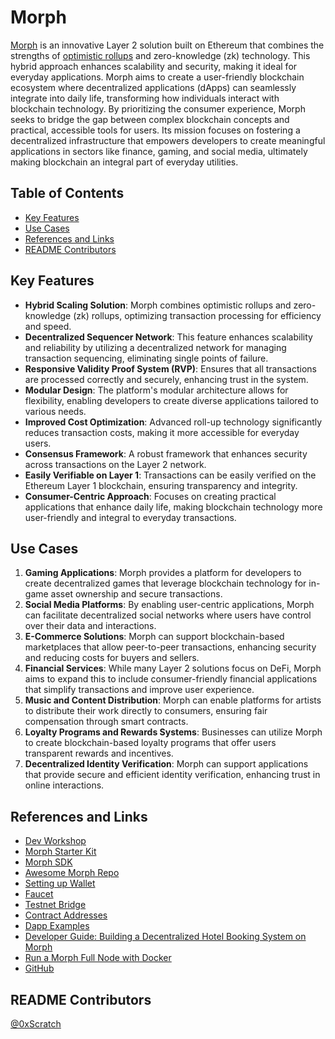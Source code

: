 # Morph

[Morph](https://www.morphl2.io/) is an innovative Layer 2 solution built on Ethereum that combines the strengths of [optimistic rollups](https://ethereum.org/en/developers/docs/scaling/optimistic-rollups/) and zero-knowledge (zk) technology. This hybrid approach enhances scalability and security, making it ideal for everyday applications. Morph aims to create a user-friendly blockchain ecosystem where decentralized applications (dApps) can seamlessly integrate into daily life, transforming how individuals interact with blockchain technology. By prioritizing the consumer experience, Morph seeks to bridge the gap between complex blockchain concepts and practical, accessible tools for users. Its mission focuses on fostering a decentralized infrastructure that empowers developers to create meaningful applications in sectors like finance, gaming, and social media, ultimately making blockchain an integral part of everyday utilities.

## Table of Contents

- [Key Features](#key-features)
- [Use Cases](#use-cases)
- [References and Links](#references-and-links)
- [README Contributors](#readme-contributors)

## Key Features

- **Hybrid Scaling Solution**: Morph combines optimistic rollups and zero-knowledge (zk) rollups, optimizing transaction processing for efficiency and speed.
- **Decentralized Sequencer Network**: This feature enhances scalability and reliability by utilizing a decentralized network for managing transaction sequencing, eliminating single points of failure.
- **Responsive Validity Proof System (RVP)**: Ensures that all transactions are processed correctly and securely, enhancing trust in the system.
- **Modular Design**: The platform's modular architecture allows for flexibility, enabling developers to create diverse applications tailored to various needs.
- **Improved Cost Optimization**: Advanced roll-up technology significantly reduces transaction costs, making it more accessible for everyday users.
- **Consensus Framework**: A robust framework that enhances security across transactions on the Layer 2 network.
- **Easily Verifiable on Layer 1**: Transactions can be easily verified on the Ethereum Layer 1 blockchain, ensuring transparency and integrity.
- **Consumer-Centric Approach**: Focuses on creating practical applications that enhance daily life, making blockchain technology more user-friendly and integral to everyday transactions.

## Use Cases

1. **Gaming Applications**: Morph provides a platform for developers to create decentralized games that leverage blockchain technology for in-game asset ownership and secure transactions.
2. **Social Media Platforms**: By enabling user-centric applications, Morph can facilitate decentralized social networks where users have control over their data and interactions.
3. **E-Commerce Solutions**: Morph can support blockchain-based marketplaces that allow peer-to-peer transactions, enhancing security and reducing costs for buyers and sellers.
4. **Financial Services**: While many Layer 2 solutions focus on DeFi, Morph aims to expand this to include consumer-friendly financial applications that simplify transactions and improve user experience.
5. **Music and Content Distribution**: Morph can enable platforms for artists to distribute their work directly to consumers, ensuring fair compensation through smart contracts.
6. **Loyalty Programs and Rewards Systems**: Businesses can utilize Morph to create blockchain-based loyalty programs that offer users transparent rewards and incentives.
7. **Decentralized Identity Verification**: Morph can support applications that provide secure and efficient identity verification, enhancing trust in online interactions.

## References and Links

- [Dev Workshop](https://www.youtube.com/watch?v=8yAx5EU1wcE&t=1082s)
- [Morph Starter Kit](https://github.com/morph-l2/morph_starter_kit)
- [Morph SDK](https://docs.morphl2.io/docs/build-on-morph/sdk/globals)
- [Awesome Morph Repo](https://github.com/morph-l2/awesome-morph)
- [Setting up Wallet](https://docs.morphl2.io/docs/quick-start/wallet-setup)
- [Faucet](https://docs.morphl2.io/docs/quick-start/faucet)
- [Testnet Bridge](https://docs.morphl2.io/docs/quick-start/bridge)
- [Contract Addresses](https://docs.morphl2.io/docs/build-on-morph/developer-resources/contracts)
- [Dapp Examples](https://docs.morphl2.io/docs/build-on-morph/developer-resources/dapp-examples-on-morph)
- [Developer Guide: Building a Decentralized Hotel Booking System on Morph](https://blog.morphl2.io/developer-guide-building-a-decentralized-hotel-booking-system-on-morph-2/)
- [Run a Morph Full Node with Docker](https://docs.morphl2.io/docs/build-on-morph/developer-resources/node-operation/how-to-run-a-morph-node-docker)
- [GitHub](https://github.com/morph-l2)

## README Contributors

[@0xScratch](https://github.com/0xScratch)
